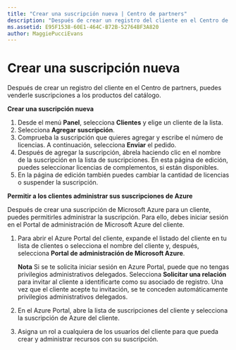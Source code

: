 ```yaml
---
title: "Crear una suscripción nueva | Centro de partners"
description: "Después de crear un registro del cliente en el Centro de partners, puedes venderle suscripciones a los productos del catálogo."
ms.assetid: E95F1538-60E1-464C-B72B-52764BF3A820
author: MaggiePucciEvans
---
```


# Crear una suscripción nueva


Después de crear un registro del cliente en el Centro de partners, puedes venderle suscripciones a los productos del catálogo.

**Crear una suscripción nueva**

1.  Desde el menú **Panel**, selecciona **Clientes** y elige un cliente de la lista.
2.  Selecciona **Agregar suscripción**.
3.  Comprueba la suscripción que quieres agregar y escribe el número de licencias. A continuación, selecciona **Enviar** el pedido.
4.  Después de agregar la suscripción, ábrela haciendo clic en el nombre de la suscripción en la lista de suscripciones. En esta página de edición, puedes seleccionar licencias de complementos, si están disponibles.
5.  En la página de edición también puedes cambiar la cantidad de licencias o suspender la suscripción.

**Permitir a los clientes administrar sus suscripciones de Azure**

Después de crear una suscripción de Microsoft Azure para un cliente, puedes permitirles administrar la suscripción. Para ello, debes iniciar sesión en el Portal de administración de Microsoft Azure del cliente. 

1.  Para abrir el Azure Portal del cliente, expande el listado del cliente en tu lista de clientes o selecciona el nombre del cliente y, después, selecciona **Portal de administración de Microsoft Azure**.
    
    **Nota**  Si se te solicita iniciar sesión en Azure Portal, puede que no tengas privilegios administrativos delegados. Selecciona **Solicitar una relación** para invitar al cliente a identificarte como su asociado de registro. Una vez que el cliente acepte tu invitación, se te conceden automáticamente privilegios administrativos delegados. 
2.  En el Azure Portal, abre la lista de suscripciones del cliente y selecciona la suscripción de Azure del cliente.
3.  Asigna un rol a cualquiera de los usuarios del cliente para que pueda crear y administrar recursos con su suscripción.

 





<!--HONumber=Jan17_HO2-->

